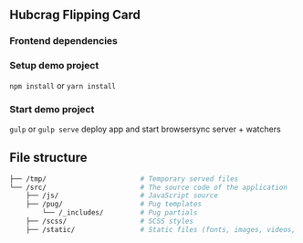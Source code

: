 ## Hubcrag Flipping Card

### Frontend dependencies

### Setup demo project

`npm install` or `yarn install`

### Start demo project

`gulp` or `gulp serve` deploy app and start browsersync server + watchers

## File structure
```bash
├── /tmp/                       # Temporary served files
└── /src/                       # The source code of the application
    ├── /js/                    # JavaScript source
    ├── /pug/                   # Pug templates
        └── /_includes/         # Pug partials
    ├── /scss/                  # SCSS styles
    ├── /static/                # Static files (fonts, images, videos, etc..)
